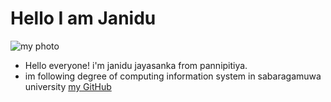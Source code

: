 # Hello I am Janidu
![my photo](https://scontent.fcmb1-1.fna.fbcdn.net/v/t1.0-1/p160x160/38486606_1958938267501885_8460230715714306048_n.jpg?_nc_cat=105&_nc_ht=scontent.fcmb1-1.fna&oh=a513c8c0e205994f8c901476a59188b6&oe=5C4CA663)
- Hello everyone! i'm janidu jayasanka from pannipitiya. 
- im following degree of computing information system in sabaragamuwa university
 [my GitHub ](https://github.com/BROjohnny)